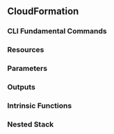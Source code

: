 ## CloudFormation

### CLI Fundamental Commands

### Resources

### Parameters

### Outputs

### Intrinsic Functions

### Nested Stack


